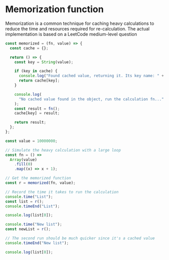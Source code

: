 # Memorization function

Memorization is a common technique for caching heavy calculations to reduce the time and resources required for re-calculation. The actual implementation is based on a LeetCode medium-level question

```js
const memorized = (fn, value) => {
  const cache = {};

  return () => {
    const key = String(value);

    if (key in cache) {
      console.log("Found cached value, returning it. Its key name: " + key);
      return cache[key];
    }

    console.log(
      "No cached value found in the object, run the calculation fn..."
    );
    const result = fn();
    cache[key] = result;

    return result;
  };
};

const value = 10000000;

// Simulate the heavy calculation with a large loop
const fn = () =>
  Array(value)
    .fill(0)
    .map((x) => x + 1);

// Get the memorized function 
const r = memorized(fn, value);

// Record the time it takes to run the calculation
console.time("List");
const list = r();
console.timeEnd("List");

console.log(list[0]);

console.time("New list");
const newList = r();

// The second run should be much quicker since it's a cached value
console.timeEnd("New list");

console.log(list[0]);
```

